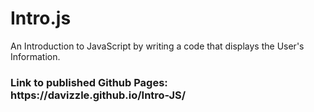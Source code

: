 # Intro.js
An Introduction to JavaScript by writing a code that displays the User's Information.

<h3>Link to published Github Pages: https://davizzle.github.io/Intro-JS/</h3>

